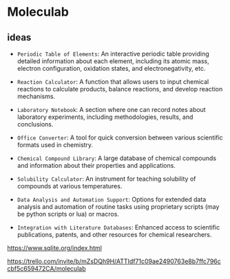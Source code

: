 # Moleculab

## ideas

- `Periodic Table of Elements`: An interactive periodic table providing detailed information about each element, including its atomic mass, electron configuration, oxidation states, and electronegativity, etc.

- `Reaction Calculator`: A function that allows users to input chemical reactions to calculate products, balance reactions, and develop reaction mechanisms.

- `Laboratory Notebook`: A section where one can record notes about laboratory experiments, including methodologies, results, and conclusions.

- `Office Converter`: A tool for quick conversion between various scientific formats used in chemistry.

- `Chemical Compound Library`: A large database of chemical compounds and information about their properties and applications.

- `Solubility Calculator`: An instrument for teaching solubility of compounds at various temperatures.

- `Data Analysis and Automation Support`: Options for extended data analysis and automation of routine tasks using proprietary scripts (may be python scripts or lua) or macros.

- `Integration with Literature Databases`: Enhanced access to scientific publications, patents, and other resources for chemical researchers.

https://www.sqlite.org/index.html

https://trello.com/invite/b/mZsDQh9H/ATTIdf71c09ae2490763e8b7ffc796ccbf5c659472CA/moleculab
